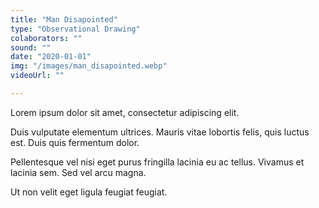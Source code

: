```yaml
---
title: "Man Disapointed"
type: "Observational Drawing"
colaborators: ""
sound: ""
date: "2020-01-01"
img: "/images/man_disapointed.webp"
videoUrl: ""

---
```

Lorem ipsum dolor sit amet, consectetur adipiscing elit.

Duis vulputate elementum ultrices. Mauris vitae lobortis felis, quis luctus est. Duis quis fermentum dolor. 

Pellentesque vel nisi eget purus fringilla lacinia eu ac tellus. Vivamus et lacinia sem. Sed vel arcu magna. 

Ut non velit eget ligula feugiat feugiat.